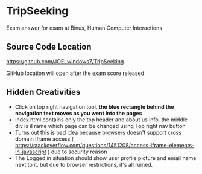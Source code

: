 # TripSeeking
 Exam answer for exam at Binus, Human Computer Interactions
 
## Source Code Location
https://github.com/JOELwindows7/TripSeeking

GitHub location will open after the exam score released

## Hidden Creativities
- Click on top right navigation tool. **the blue rectangle behind the navigation text moves as you went into the pages**
- index.html contains only the top header and about us info. the middle div is iFrame which page can be changed using Top right nav button
- Turns out this is bad idea because browsers doesn't support cross domain iframe access ( https://stackoverflow.com/questions/1451208/access-iframe-elements-in-javascript ) due to security reason
- The Logged in situation should show user profile picture and email name next to it. but due to browser restrictions, it's all ruined.
